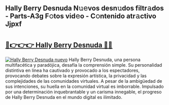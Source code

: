 ## Hally Berry Desnuda N𝚞𝚎vos desn𝚞dos filtr𝚊dos - Parts-A3g F𝚘tos vid𝚎o - C𝚘ntenido atr𝚊ctivo Jjpxf

# <h2><a href="http://mb2kspj.tromn.icu/?c=Hally+Berry+Desnuda">🔗👉👉👉 Hally Berry Desnuda 🔗🔗</a></h2>

[![Hally Berry Desnuda nuevo](https://i.imgur.com/pEAQMta.gif)](http://mb2kspj.tromn.icu/?c=Hally+Berry+Desnuda)
Hally Berry Desnuda, una persona multifacética y paradójica, desafía la comprensión simple. Su personalidad distintiva en línea ha cautivado y provocado a los espectadores, provocando debates sobre la expresión artística, la privacidad y las complejidades de las comunidades virtuales. A pesar de la ambigüedad de sus intenciones, su huella en la comunidad virtual es imborrable. Impulsado por una determinación inquebrantable y un carisma innegable, el progreso de Hally Berry Desnuda en el mundo digital es ilimitado.
